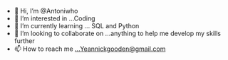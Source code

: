 - 👋 Hi, I’m @Antoniwho
- 👀 I’m interested in ...Coding 
- 🌱 I’m currently learning ... SQL and Python
- 💞️ I’m looking to collaborate on ...anything to help me develop my skills further
- 📫 How to reach me ...Yeannickgooden@gmail.com

<!---
Antoniwho/Antoniwho is a ✨ special ✨ repository because its `README.md` (this file) appears on your GitHub profile.
You can click the Preview link to take a look at your changes.
--->
